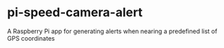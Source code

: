 # pi-speed-camera-alert
A Raspberry Pi app for generating alerts when nearing a predefined list of GPS coordinates
